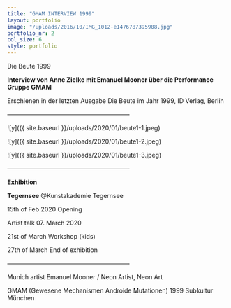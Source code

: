 ```yaml
---
title: "GMAM INTERVIEW 1999"
layout: portfolio
image: "/uploads/2016/10/IMG_1012-e1476787395908.jpg"
portfolio_nr: 2
col_size: 6
style: portfolio
---
```

Die Beute 1999

**Interview von Anne Zielke mit Emanuel Mooner über die Performance Gruppe GMAM**

Erschienen in der letzten Ausgabe Die Beute im Jahr 1999, ID Verlag, Berlin

————————————————————

![y]({{ site.baseurl }}/uploads/2020/01/beute1-1.jpeg)

![y]({{ site.baseurl }}/uploads/2020/01/beute1-2.jpeg)

![y]({{ site.baseurl }}/uploads/2020/01/beute1-3.jpeg)

————————————————————

**Exhibition**

**Tegernsee** @Kunstakademie Tegernsee

15th of Feb 2020 Opening

Artist talk 07. March 2020

21st of March Workshop (kids)

27th of March End of exhibition


 
————————————————————

Munich artist Emanuel Mooner / Neon Artist, Neon Art

GMAM (Gewesene Mechanismen Androide Mutationen) 1999 Subkultur München
